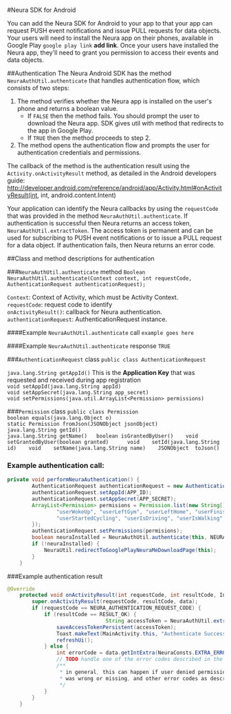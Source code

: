 
#Neura SDK for Android

You can add the Neura SDK for Android to your app to that your app can request PUSH event notifications and issue PULL requests for data objects.  Your users will need to install the Neura app on their phones, available in Google Play `google play link` **add link**.  Once your users have installed the Neura app, they'll need to grant you permission to access their events and data objects.


##AuthenticationThe Neura Android SDK has the method `NeuraAuthUtil.authenticate` that handles authentication flow, which consists of two steps:
1.	The method verifies whether the Neura app is installed on the user's phone and returns a boolean value.
    - If `FALSE` then the method fails. You should prompt the user to download the Neura app. SDK gives util with method that redirects to the app in Google Play. 
    - If `TRUE` then the method proceeds to step 2.
2.	The method opens the authentication flow and prompts the user for authentication credentials and permissions.  The callback of the method is the authentication result using the `Activity.onActivityResult` method, as detailed in the Android developers guide: http://developer.android.com/reference/android/app/Activity.html#onActivityResult(int, int, android.content.Intent)

Your application can identify the Neura callbacks by using the `requestCode` that was provided in the method `NeuraAuthUtil.authenticate`.  If authentication is successful then Neura returns an access token, `NeuraAuthUtil.extractToken`. The access token is permanent and can be used for subscribing to PUSH event notifications or to issue a PULL request for a data object.  If authentication fails, then Neura returns an error code.

##Class and method descriptions for authentication###`NeuraAuthUtil.authenticate` method`Boolean NeuraAuthUtil.authenticate(Context context, int requestCode, AuthenticationRequest authenticationRequest);` `Context`: Context of Activity, which must be Activity Context.  `requestCode`: request code to identify  
`onActivityResult()`: callback for Neura authentication.  
`authenticationRequest`: AuthenticationRequest instance.  ####Example `NeuraAuthUtil.authenticate` call
 `example goes here`
 
####Example `NeuraAuthUtil.authenticate` response
`TRUE` 

###`AuthenticationRequest` class
`public class AuthenticationRequest``java.lang.String getAppId()` This is the **Application Key** that was requested and received during app registration  `void setAppId(java.lang.String appId)`   `void setAppSecret(java.lang.String app_secret)`  `void setPermissions(java.util.ArrayList<Permission> permissions)`   


###`Permission` class`public class Permission`  `boolean equals(java.lang.Object o)`   `static Permission fromJson(JSONObject jsonObject)`   `java.lang.String getId()`   `java.lang.String getName()  boolean isGrantedByUser()   void	setGrantedByUser(boolean granted) 	  void	setId(java.lang.String id)   void	setName(java.lang.String name)   JSONObject	toJson() `  ### Example authentication call:```javaprivate void performNeuraAuthentication() {        AuthenticationRequest authenticationRequest = new AuthenticationRequest();        authenticationRequest.setAppId(APP_ID);        authenticationRequest.setAppSecret(APP_SECRET);        ArrayList<Permission> permisions = Permission.list(new String[] {                "userWokeUp", "userLeftGym", "userLeftHome", "userFinishedWalking", "userStartedDriving", "userIsAtWork", "userIsRunning",                "userStartedCycling", "userIsDriving", "userIsWalking", "userFinishedRunning"        });        authenticationRequest.setPermissions(permisions);        boolean neuraInstalled = NeuraAuthUtil.authenticate(this, NEURA_AUTHENTICATION_REQUEST_CODE, authenticationRequest);        if (!neuraInstalled) {            NeuraUtil.redirectToGooglePlayNeuraMeDownloadPage(this);        }    }```###Example authentication result ```java
@Override    protected void onActivityResult(int requestCode, int resultCode, Intent data) {        super.onActivityResult(requestCode, resultCode, data);        if (requestCode == NEURA_AUTHENTICATION_REQUEST_CODE) {            if (resultCode == RESULT_OK) {                                String accessToken = NeuraAuthUtil.extractToken(data);                saveAccessTokenPersistent(accessToken);                Toast.makeText(MainActivity.this, "Authenticate Success!", Toast.LENGTH_SHORT).show();                refreshUi();            } else {                int errorCode = data.getIntExtra(NeuraConsts.EXTRA_ERROR_CODE, -1);                // TODO handle one of the error codes described in the documentation                /**                 * in general, this can happen if user denied permissions, there is no network, one of the parameter supplied in the authentication                 * was wrong or missing, and other error codes as described in the documentation...                 */            }        }    }
```

